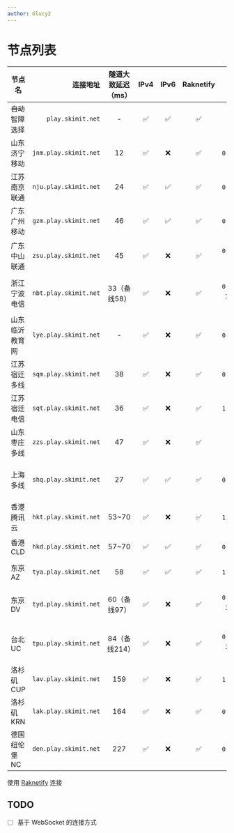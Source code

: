 ```yaml
---
author: Glucy2
---
```

# 节点列表

| 节点名           |              连接地址 | 隧道大致延迟（ms） | IPv4 | IPv6 | Raknetify |               基岩版（地址，端口）               | 备注                                    |
|------------------|----------------------:|:------------------:|:----:|:----:|:---------:|:------------------------------------------------:|-----------------------------------------|
| ~~自动~~智障选择 |     `play.skimit.net` |          -         |  ✅  |  ✅  |     ✅    |                        ❌                        |                                         |
| 山东济宁移动     | `jnm.play.skimit.net` |         12         |  ✅  |  ❌  |     ✅    |         `cn-sd-jn-0.skimit.net`, `19132`         |                                         |
| 江苏南京联通     | `nju.play.skimit.net` |         24         |  ✅  |  ✅  |     ✅    |         `cn-js-nj-0.skimit.net`, `19132`         |                                         |
| 广东广州移动     | `gzm.play.skimit.net` |         46         |  ✅  |  ✅  |     ✅    |         `cn-gd-gz-0.skimit.net`, `29132`         | IPv4 阻断中国大陆以外连接               |
| 广东中山联通     | `zsu.play.skimit.net` |         45         |  ✅  |  ❌  |     ✅    |    `cn-gd-zs-0.skimit.net`, `61418` 或 `62173`   |                                         |
| 浙江宁波电信     | `nbt.play.skimit.net` |    33（备线58）    |  ✅  |  ❌  |     ✅    | `cn-zj-nb-0.skimit.net`, `19133`（备用 `19132`） |                                         |
| 山东临沂教育网   | `lye.play.skimit.net` |          -         |  ✅  |  ❌  |     ✅    |         `cn-sd-ly-0.skimit.net`, `19132`         |                                         |
| 江苏宿迁多线     | `sqm.play.skimit.net` |         38         |  ✅  |  ❌  |     ✅    |         `cn-js-sq-0.skimit.net`, `29132`         | 阻断中国大陆以外连接                    |
| 江苏宿迁电信     | `sqt.play.skimit.net` |         36         |  ✅  |  ❌  |     ✅    |         `cn-js-sq-1.skimit.net`, `19132`         |                                         |
| 山东枣庄多线     | `zzs.play.skimit.net` |         47         |  ✅  |  ❌  |     ✅    |                        ❌                        |                                         |
| 上海多线         | `shq.play.skimit.net` |         27         |  ✅  |  ✅  |     ✅    |           `cn-sh-0.skimit.net`, `19132`          | 容量很小；2024-05-29T19:58:09+08:00下线 |
| 香港腾讯云       | `hkt.play.skimit.net` |        53~70       |  ✅  |  ❌  |     ✅    |           `cn-hk-1.skimit.net`, `19132`          | 2024-01-03T15:35:40+08:00下线           |
| 香港CLD          | `hkd.play.skimit.net` |        57~70       |  ✅  |  ✅  |     ✅    |           `cn-hk-0.skimit.net`, `19132`          | 可能2025-05-02下线                      |
| 东京AZ           | `tya.play.skimit.net` |         58         |  ✅  |  ✅  |     ✅    |           `jp-13-1.skimit.net`, `19132`          | 容量较小                                |
| 东京DV           | `tyd.play.skimit.net` |    60（备线97）    |  ✅  |  ❌  |     ✅    |   `jp-13-0.skimit.net`, `19134`（备用 `19132`）  | 可能2026-06-11下线                      |
| 台北UC           | `tpu.play.skimit.net` |    84（备线214）   |  ✅  |  ❌  |     ✅    |   `tw-tp-0.skimit.net`, `19133`（备用 `19132`）  | 2024-07-01T00:13:56+08:00下线           |
| 洛杉矶CUP        | `lav.play.skimit.net` |         159        |  ✅  |  ❌  |     ✅    |           `us-ca-1.skimit.net`, `19132`          |                                         |
| 洛杉矶KRN        | `lak.play.skimit.net` |         164        |  ✅  |  ❌  |     ✅    |           `us-ca-0.skimit.net`, `19132`          |                                         |
| 德国纽伦堡NC     | `den.play.skimit.net` |         227        |  ✅  |  ❌  |     ✅    |           `de-by-0.skimit.net`, `19132`          |                                         |

使用 [Raknetify](https://modrinth.com/plugin/raknetify) 连接

## TODO

- [ ] 基于 WebSocket 的连接方式
